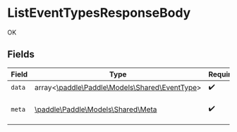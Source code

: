 # ListEventTypesResponseBody

OK


## Fields

| Field                                                                             | Type                                                                              | Required                                                                          | Description                                                                       |
| --------------------------------------------------------------------------------- | --------------------------------------------------------------------------------- | --------------------------------------------------------------------------------- | --------------------------------------------------------------------------------- |
| `data`                                                                            | array<[\paddle\Paddle\Models\Shared\EventType](../../Models/Shared/EventType.md)> | :heavy_check_mark:                                                                | N/A                                                                               |
| `meta`                                                                            | [\paddle\Paddle\Models\Shared\Meta](../../Models/Shared/Meta.md)                  | :heavy_check_mark:                                                                | Information about this response.                                                  |